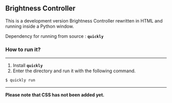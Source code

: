 Brightness Controller
---------------------

This is a development version Brightness Controller rewritten in HTML and running inside a Python window.

Dependency for running from source : **`quickly`**

### How to run it?
------------------

1. Install **`quickly`**
2. Enter the directory and run it with the following command.
```bash
$ quickly run
```
------------------
**Please note that CSS has not been added yet.**
